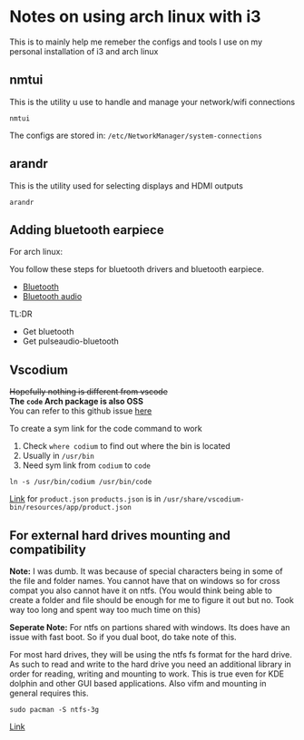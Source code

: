 # Notes on using arch linux with i3  
This is to mainly help me remeber the configs and tools I use on my personal installation of i3 and arch linux  

## nmtui
This is the utility u use to handle and manage your network/wifi connections
```
nmtui
```

The configs are stored in: `/etc/NetworkManager/system-connections`

## arandr
This is the utility used for selecting displays and HDMI outputs
```
arandr
```

## Adding bluetooth earpiece

For arch linux:

You follow these steps for bluetooth drivers and bluetooth earpiece.  
- [Bluetooth](https://wiki.archlinux.org/index.php/bluetooth)
- [Bluetooth audio](https://wiki.archlinux.org/index.php/bluetooth_headset)

TL:DR
- Get bluetooth
- Get pulseaudio-bluetooth

## Vscodium

~~Hopefully nothing is different from vscode~~  
**The `code` Arch package is also OSS**  
You can refer to this github issue [here](https://github.com/VSCodium/vscodium/issues/598)  

To create a sym link for the code command to work
1. Check `where codium` to find out where the bin is located
2. Usually in `/usr/bin`
3. Need sym link from `codium` to `code`
```
ln -s /usr/bin/codium /usr/bin/code
```


[Link](https://github.com/VSCodium/vscodium/blob/master/DOCS.md#extensions-marketplace) for `product.json`
`products.json` is in `/usr/share/vscodium-bin/resources/app/product.json`

## For external hard drives mounting and compatibility

**Note:** I was dumb. It was because of special characters being in some of the file and folder names. You cannot have that on windows so for cross compat you also cannot have it on ntfs. (You would think being able to create a folder and file should be enough for me to figure it out but no. Took way too long and spent way too much time on this)

**Seperate Note:** For ntfs on partions shared with windows. Its does have an issue with fast boot. So if you dual boot, do take note of this.

For most hard drives, they will be using the ntfs fs format for the hard drive.
As such to read and write to the hard drive you need an additional library in order for reading, writing and mounting to work.
This is true even for KDE dolphin and other GUI based applications.
Also vifm and mounting in general requires this.

```
sudo pacman -S ntfs-3g
```

[Link](https://wiki.archlinux.org/index.php/NTFS-3G)

